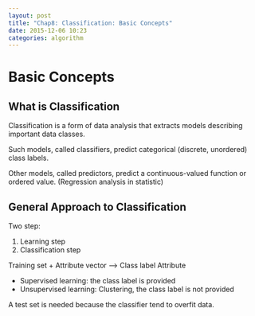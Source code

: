 ```yaml
---
layout: post
title: "Chap8: Classification: Basic Concepts"
date: 2015-12-06 10:23
categories: algorithm
---
```


# Basic Concepts

## What is Classification

Classification is a form of data analysis that extracts models describing
important data classes.

Such models, called classifiers, predict categorical
(discrete, unordered) class labels.

Other models, called predictors, predict a continuous-valued function
or ordered value. (Regression analysis in statistic)

## General Approach to Classification

Two step:

1. Learning step
2. Classification step

Training set + Attribute vector --> Class label Attribute

* Supervised learning: the class label is provided
* Unsupervised learning: Clustering, the class label is not provided

A test set is needed because the classifier tend to overfit data.
